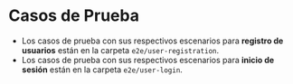 # Casos de Prueba

- Los casos de prueba con sus respectivos escenarios para **registro de usuarios** están en la carpeta `e2e/user-registration`.
- Los casos de prueba con sus respectivos escenarios para **inicio de sesión** están en la carpeta `e2e/user-login`.